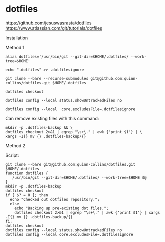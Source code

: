 # dotfiles

https://github.com/jesuswasrasta/dotfiles
https://www.atlassian.com/git/tutorials/dotfiles

Installation

Method 1
```
alias dotfiles='/usr/bin/git --git-dir=$HOME/.dotfiles/ --work-tree=$HOME'
```
```
echo ".dotfiles" >> .dotfilesignore
```
```
git clone --bare --recurse-submodules git@github.com:quinn-collins/dotfiles.git $HOME/.dotfiles
```
```
dotfiles checkout
```
```
dotfiles config --local status.showUntrackedFiles no
```
```
dotfiles config --local  core.excludesFile=.dotfilesignore
```

Can remove existing files with this command:
```
mkdir -p .dotfiles-backup && \
dotfiles checkout 2>&1 | egrep "\s+\." | awk {'print $1'} | \
xargs -I{} mv {} .dotfiles-backup/{}
```

Method 2

Script:
```
git clone --bare git@github.com:quinn-collins/dotfiles.git $HOME/.dotfiles
function dotfiles {
   /usr/bin/git --git-dir=$HOME/.dotfiles/ --work-tree=$HOME $@
}
mkdir -p .dotfiles-backup
dotfiles checkout
if [ $? = 0 ]; then
  echo "Checked out dotfiles repository.";
  else
    echo "Backing up pre-existing dot files.";
    dotfiles checkout 2>&1 | egrep "\s+\." | awk {'print $1'} | xargs -I{} mv {} .dotfiles-backup/{}
fi;
dotfiles checkout
dotfiles config --local status.showUntrackedFiles no
dotfiles config --local core.excludesFile=.dotfilesignore
```
